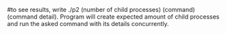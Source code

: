 #to see results, write ./p2 (number of child processes) (command) (command detail). Program will create expected amount of child processes and run the asked command with its details concurrently.
